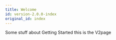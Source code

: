 ```yaml
---
title: Welcome
id: version-2.0.0-index
original_id: index
---
```


Some stuff about Getting Started this is the V2page
